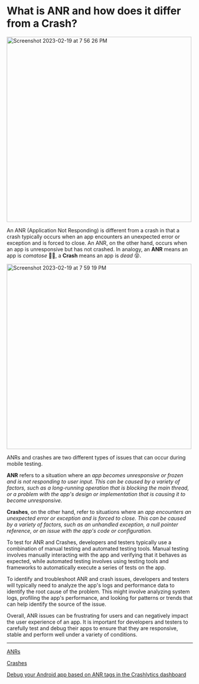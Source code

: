 # What is ANR and how does it differ from a Crash?

<img height="500" alt="Screenshot 2023-02-19 at 7 56 26 PM" src="https://user-images.githubusercontent.com/70295997/220005982-4c7701bb-0cd6-4180-820e-7767718b835e.png">


An ANR (Application Not Responding) is different from a crash in that a crash typically occurs when an app encounters an unexpected error or exception and is forced to close. An ANR, on the other hand, occurs when an app is unresponsive but has not crashed. In analogy, an __ANR__ means an app is _comatose_ 😵‍💫, a __Crash__ means an app is _dead_ 😵.

<img height=500 alt="Screenshot 2023-02-19 at 7 59 19 PM" src="https://user-images.githubusercontent.com/70295997/220006293-7a884d1a-4c94-48b3-826c-a5952bf86407.png">


ANRs and crashes are two different types of issues that can occur during mobile testing.

__ANR__ refers to a situation where an _app becomes unresponsive or frozen and is not responding to user input. This can be caused by a variety of factors, such as a long-running operation that is blocking the main thread, or a problem with the app's design or implementation that is causing it to become unresponsive._

__Crashes__, on the other hand, refer to situations where an _app encounters an unexpected error or exception and is forced to close. This can be caused by a variety of factors, such as an unhandled exception, a null pointer reference, or an issue with the app's code or configuration._

To test for ANR and Crashes, developers and testers typically use a combination of manual testing and automated testing tools. Manual testing involves manually interacting with the app and verifying that it behaves as expected, while automated testing involves using testing tools and frameworks to automatically execute a series of tests on the app.

To identify and troubleshoot ANR and crash issues, developers and testers will typically need to analyze the app's logs and performance data to identify the root cause of the problem. This might involve analyzing system logs, profiling the app's performance, and looking for patterns or trends that can help identify the source of the issue.

Overall, ANR issues can be frustrating for users and can negatively impact the user experience of an app. It is important for developers and testers to carefully test and debug their apps to ensure that they are responsive, stable and perform well under a variety of conditions.

----

[ANRs](https://developer.android.com/topic/performance/vitals/anr)

[Crashes](https://developer.android.com/topic/performance/vitals/crash)

[Debug your Android app based on ANR tags in the Crashlytics dashboard](https://firebase.google.com/docs/crashlytics/debug-anr-errors)
